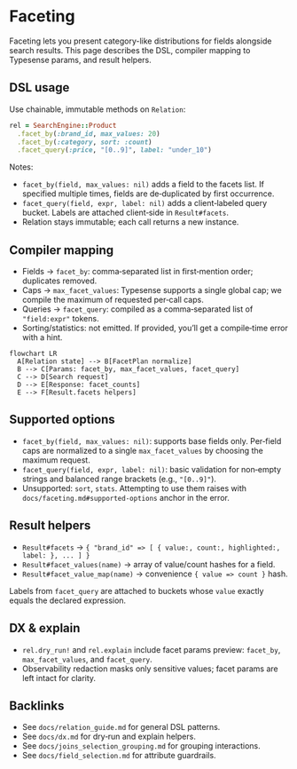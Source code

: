 # Faceting

Faceting lets you present category-like distributions for fields alongside search results. This page describes the DSL, compiler mapping to Typesense params, and result helpers.

## DSL usage

Use chainable, immutable methods on `Relation`:

```ruby
rel = SearchEngine::Product
  .facet_by(:brand_id, max_values: 20)
  .facet_by(:category, sort: :count)
  .facet_query(:price, "[0..9]", label: "under_10")
```

Notes:
- `facet_by(field, max_values: nil)` adds a field to the facets list. If specified multiple times, fields are de‑duplicated by first occurrence.
- `facet_query(field, expr, label: nil)` adds a client‑labeled query bucket. Labels are attached client‑side in `Result#facets`.
- Relation stays immutable; each call returns a new instance.

## Compiler mapping

- Fields → `facet_by`: comma‑separated list in first‑mention order; duplicates removed.
- Caps → `max_facet_values`: Typesense supports a single global cap; we compile the maximum of requested per‑call caps.
- Queries → `facet_query`: compiled as a comma‑separated list of `"field:expr"` tokens.
- Sorting/statistics: not emitted. If provided, you’ll get a compile‑time error with a hint.

```mermaid
flowchart LR
  A[Relation state] --> B[FacetPlan normalize]
  B --> C[Params: facet_by, max_facet_values, facet_query]
  C --> D[Search request]
  D --> E[Response: facet_counts]
  E --> F[Result.facets helpers]
```

## Supported options

- `facet_by(field, max_values: nil)`: supports base fields only. Per‑field caps are normalized to a single `max_facet_values` by choosing the maximum request.
- `facet_query(field, expr, label: nil)`: basic validation for non‑empty strings and balanced range brackets (e.g., `"[0..9]"`).
- Unsupported: `sort`, `stats`. Attempting to use them raises with `docs/faceting.md#supported-options` anchor in the error.

## Result helpers

- `Result#facets` → `{ "brand_id" => [ { value:, count:, highlighted:, label: }, ... ] }`
- `Result#facet_values(name)` → array of value/count hashes for a field.
- `Result#facet_value_map(name)` → convenience `{ value => count }` hash.

Labels from `facet_query` are attached to buckets whose `value` exactly equals the declared expression.

## DX & explain

- `rel.dry_run!` and `rel.explain` include facet params preview: `facet_by`, `max_facet_values`, and `facet_query`.
- Observability redaction masks only sensitive values; facet params are left intact for clarity.

## Backlinks

- See `docs/relation_guide.md` for general DSL patterns.
- See `docs/dx.md` for dry‑run and explain helpers.
- See `docs/joins_selection_grouping.md` for grouping interactions.
- See `docs/field_selection.md` for attribute guardrails.
